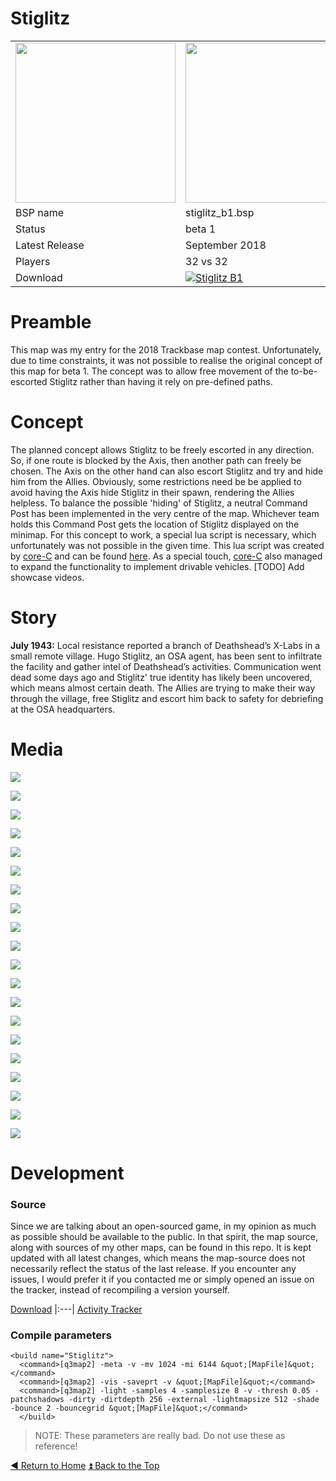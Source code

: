 Stiglitz
==========

<table>
 <tr>
  <td><a href="https://raw.githubusercontent.com/realkemon/home/master/levelshots/stiglitz.png"><img src="https://raw.githubusercontent.com/realkemon/home/master/levelshots/stiglitz.png" width="256"/></a></td>
  <td><a href="https://raw.githubusercontent.com/realkemon/home/master/levelshots/stiglitz_cc.png"><img src="https://raw.githubusercontent.com/realkemon/home/master/levelshots/stiglitz_cc.png" width="256"/></a></td>
  <td rowspan="6"><b>Index:</b><br>
<a href="https://github.com/realkemon/home/blob/master/README.md">Home</a><br>
<ul>
 <li><a href="https://github.com/realkemon/home/blob/master/pages/stiglitz.md#preamble">Preamble</a></li>
  <li><a href="https://github.com/realkemon/home/blob/master/pages/stiglitz.md#concept">Concept</a></li>
 <li><a href="https://github.com/realkemon/home/blob/master/pages/stiglitz.md#story">Story</a></li>
 <li><a href="https://github.com/realkemon/home/blob/master/pages/stiglitz.md#media">Media</a></li>
 <li><a href="https://github.com/realkemon/home/blob/master/pages/stiglitz.md#development">Development</a></li>
 <ul>
  <li><a href="https://github.com/realkemon/home/blob/master/pages/stiglitz.md#source">Source</a></li>
  <li><a href="https://github.com/realkemon/home/blob/master/pages/stiglitz.md#compile-parameters">Compile Parameters</a></li>
 </ul></td>
 </tr>
 <tr>
  <td>BSP name</td>
  <td>stiglitz_b1.bsp</td>
 </tr>
 <tr>
  <td>Status</td>
  <td>beta 1</td>
 </tr>
 <tr> 
  <td>Latest Release</td>
  <td>September 2018</td>
 </tr>
 <tr>
  <td>Players</td>
  <td>32 vs 32</td>
 </tr>
 <tr>
  <td>Download</td>
  <td><a href="https://www.moddb.com/mods/etlegacy/addons/stiglitz-b1" title="Download Stiglitz B1 - Mod DB" target="_blank"><img src="https://button.moddb.com/download/medium/143568.png" alt="Stiglitz B1" /></a></td>
 </tr>
</table>

Preamble
============
This map was my entry for the 2018 Trackbase map contest. Unfortunately, due to time constraints, it was not possible to realise the original concept of this map for beta 1. The concept was to allow free movement of the to-be-escorted Stiglitz rather than having it rely on pre-defined paths.

Concept
============
The planned concept allows Stiglitz to be freely escorted in any direction. So, if one route is blocked by the Axis, then another path can freely be chosen. The Axis on the other hand can also escort Stiglitz and try and hide him from the Allies. Obviously, some restrictions need be be applied to avoid having the Axis hide Stiglitz in their spawn, rendering the Allies helpless. To balance the possible 'hiding' of Stiglitz, a neutral Command Post has been implemented in the very centre of the map. Whichever team holds this Command Post gets the location of Stiglitz displayed on the minimap.
For this concept to work, a special lua script is necessary, which unfortunately was not possible in the given time.
This lua script was created by [core-C](https://github.com/core-c) and can be found [here](https://github.com/realkemon/home/tree/master/resources/luamods). As a special touch, [core-C](https://github.com/core-c) also managed to expand the functionality to implement drivable vehicles. [TODO] Add showcase videos.

Story
============

**July 1943:**
Local resistance reported a branch of Deathshead’s X-Labs in a small remote village. Hugo Stiglitz, an OSA agent, has been sent to infiltrate the facility and gather intel of Deathshead’s activities. Communication went dead some days ago and Stiglitz' true identity has likely been uncovered, which means almost certain death. The Allies are trying to make their way through the village, free Stiglitz and escort him back to safety for debriefing at the OSA headquarters.

Media
============

<a href="https://raw.githubusercontent.com/realkemon/home/master/levelshots/stiglitz/stiglitz1.png"><img src="https://raw.githubusercontent.com/realkemon/home/master/levelshots/stiglitz/stiglitz1.png"></a>

<a href="https://raw.githubusercontent.com/realkemon/home/master/levelshots/stiglitz/stiglitz2.png"><img src="https://raw.githubusercontent.com/realkemon/home/master/levelshots/stiglitz/stiglitz2.png"></a>

<a href="https://raw.githubusercontent.com/realkemon/home/master/levelshots/stiglitz/stiglitz3.png"><img src="https://raw.githubusercontent.com/realkemon/home/master/levelshots/stiglitz/stiglitz3.png"></a>

<a href="https://raw.githubusercontent.com/realkemon/home/master/levelshots/stiglitz/stiglitz4.png"><img src="https://raw.githubusercontent.com/realkemon/home/master/levelshots/stiglitz/stiglitz4.png"></a>

<a href="https://raw.githubusercontent.com/realkemon/home/master/levelshots/stiglitz/stiglitz5.png"><img src="https://raw.githubusercontent.com/realkemon/home/master/levelshots/stiglitz/stiglitz5.png"></a>

<a href="https://raw.githubusercontent.com/realkemon/home/master/levelshots/stiglitz/stiglitz6.png"><img src="https://raw.githubusercontent.com/realkemon/home/master/levelshots/stiglitz/stiglitz6.png"></a>

<a href="https://raw.githubusercontent.com/realkemon/home/master/levelshots/stiglitz/stiglitz7.png"><img src="https://raw.githubusercontent.com/realkemon/home/master/levelshots/stiglitz/stiglitz7.png"></a>

<a href="https://raw.githubusercontent.com/realkemon/home/master/levelshots/stiglitz/stiglitz8.png"><img src="https://raw.githubusercontent.com/realkemon/home/master/levelshots/stiglitz/stiglitz8.png"></a>

<a href="https://raw.githubusercontent.com/realkemon/home/master/levelshots/stiglitz/stiglitz9.png"><img src="https://raw.githubusercontent.com/realkemon/home/master/levelshots/stiglitz/stiglitz9.png"></a>

<a href="https://raw.githubusercontent.com/realkemon/home/master/levelshots/stiglitz/stiglitz10.png"><img src="https://raw.githubusercontent.com/realkemon/home/master/levelshots/stiglitz/stiglitz10.png"></a>

<a href="https://raw.githubusercontent.com/realkemon/home/master/levelshots/stiglitz/stiglitz11.png"><img src="https://raw.githubusercontent.com/realkemon/home/master/levelshots/stiglitz/stiglitz11.png"></a>

<a href="https://raw.githubusercontent.com/realkemon/home/master/levelshots/stiglitz/stiglitz12.png"><img src="https://raw.githubusercontent.com/realkemon/home/master/levelshots/stiglitz/stiglitz12.png"></a>

<a href="https://raw.githubusercontent.com/realkemon/home/master/levelshots/stiglitz/stiglitz13.png"><img src="https://raw.githubusercontent.com/realkemon/home/master/levelshots/stiglitz/stiglitz13.png"></a>

<a href="https://raw.githubusercontent.com/realkemon/home/master/levelshots/stiglitz/stiglitz14.png"><img src="https://raw.githubusercontent.com/realkemon/home/master/levelshots/stiglitz/stiglitz14.png"></a>

<a href="https://raw.githubusercontent.com/realkemon/home/master/levelshots/stiglitz/stiglitz15.png"><img src="https://raw.githubusercontent.com/realkemon/home/master/levelshots/stiglitz/stiglitz15.png"></a>

<a href="https://raw.githubusercontent.com/realkemon/home/master/levelshots/stiglitz/stiglitz16.png"><img src="https://raw.githubusercontent.com/realkemon/home/master/levelshots/stiglitz/stiglitz16.png"></a>

<a href="https://raw.githubusercontent.com/realkemon/home/master/levelshots/stiglitz/stiglitz17.png"><img src="https://raw.githubusercontent.com/realkemon/home/master/levelshots/stiglitz/stiglitz17.png"></a>

<a href="https://raw.githubusercontent.com/realkemon/home/master/levelshots/stiglitz/stiglitz18.png"><img src="https://raw.githubusercontent.com/realkemon/home/master/levelshots/stiglitz/stiglitz18.png"></a>

<a href="https://raw.githubusercontent.com/realkemon/home/master/levelshots/stiglitz/stiglitz19.png"><img src="https://raw.githubusercontent.com/realkemon/home/master/levelshots/stiglitz/stiglitz19.png"></a>

<a href="https://raw.githubusercontent.com/realkemon/home/master/levelshots/stiglitz/stiglitz20.png"><img src="https://raw.githubusercontent.com/realkemon/home/master/levelshots/stiglitz/stiglitz20.png"></a>

Development
============
 
### Source

Since we are talking about an open-sourced game, in my opinion as much as possible should be available to the public. In that spirit, the map source, along with sources of my other maps, can be found in this repo. It is kept updated with all latest changes, which means the map-source does not necessarily reflect the status of the last release. If you encounter any issues, I would prefer it if you contacted me or simply opened an issue on the tracker, instead of recompiling a version yourself.

[Download](https://github.com/realkemon/home/tree/master/maps)
|:---|
[Activity Tracker](https://github.com/realkemon/home/milestone/8)

### Compile parameters

```
<build name="Stiglitz">
  <command>[q3map2] -meta -v -mv 1024 -mi 6144 &quot;[MapFile]&quot;</command>
  <command>[q3map2] -vis -saveprt -v &quot;[MapFile]&quot;</command>
  <command>[q3map2] -light -samples 4 -samplesize 8 -v -thresh 0.05 -patchshadows -dirty -dirtdepth 256 -external -lightmapsize 512 -shade -bounce 2 -bouncegrid &quot;[MapFile]&quot;</command>
  </build>
```
> NOTE: These parameters are really bad. Do not use these as reference!

[:arrow_backward: Return to Home](https://github.com/realkemon/home/blob/master/README.md) [:arrow_double_up: Back to the Top](https://github.com/realkemon/home/blob/master/pages/stiglitz.md)
